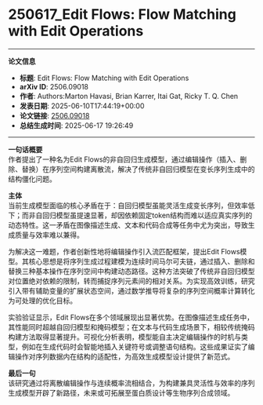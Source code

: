 # 250617_Edit Flows: Flow Matching with Edit Operations

---
**论文信息**

- **标题**: Edit Flows: Flow Matching with Edit Operations
- **arXiv ID**: 2506.09018
- **作者**: Authors:Marton Havasi, Brian Karrer, Itai Gat, Ricky T. Q. Chen
- **发表日期**: 2025-06-10T17:44:19+00:00
- **论文链接**: [2506.09018](https://arxiv.org/abs/2506.09018)
- **总结生成时间**: 2025-06-17 19:26:49

---

**一句话概要**  
作者提出了一种名为Edit Flows的非自回归生成模型，通过编辑操作（插入、删除、替换）在序列空间构建离散流，解决了传统非自回归模型在变长序列生成中的结构僵化问题。

**主体**  
当前生成模型面临的核心矛盾在于：自回归模型虽能灵活生成变长序列，但效率低下；而非自回归模型虽提速显著，却因依赖固定token结构而难以适应真实序列的动态特性。这一矛盾在图像描述生成、文本和代码合成等任务中尤为突出，导致生成质量与效率难以兼得。  

为解决这一难题，作者创新性地将编辑操作引入流匹配框架，提出Edit Flows模型。其核心思想是将序列生成过程建模为连续时间马尔可夫链，通过插入、删除和替换三种基本操作在序列空间中构建动态路径。这种方法突破了传统非自回归模型对位置绝对依赖的限制，转而捕捉序列元素间的相对关系。为实现高效训练，研究引入带有辅助变量的扩展状态空间，通过数学推导将复杂的序列空间概率计算转化为可处理的优化目标。  

实验验证显示，Edit Flows在多个领域展现出显著优势。在图像描述生成任务中，其性能同时超越自回归模型和掩码模型；在文本与代码生成场景下，相较传统掩码构建方法取得显著提升。可视化分析表明，模型能自主决定编辑操作的时机与类型，例如在生成代码时会智能地插入关键符号或调整语句结构。这些成果证实了编辑操作对序列数据内在结构的适配性，为高效生成模型设计提供了新范式。  

**最后一句**  
该研究通过将离散编辑操作与连续概率流相结合，为构建兼具灵活性与效率的序列生成模型开辟了新路径，未来或可拓展至蛋白质设计等生物序列合成领域。
